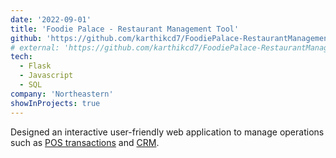 ```yaml
---
date: '2022-09-01'
title: 'Foodie Palace - Restaurant Management Tool'
github: 'https://github.com/karthikcd7/FoodiePalace-RestaurantManagementTool'
# external: 'https://github.com/karthikcd7/FoodiePalace-RestaurantManagementTool'
tech:
  - Flask
  - Javascript
  - SQL
company: 'Northeastern'
showInProjects: true
---
```


Designed an interactive user-friendly web application to manage operations such as [POS transactions](https://www.investopedia.com/terms/p/point-of-sale.asp) and [CRM](https://www.salesforce.com/in/crm/what-is-crm/#:~:text=Customer%20relationship%20management%20(CRM)%20is,streamline%20processes%2C%20and%20improve%20profitability.).
